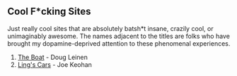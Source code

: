 ## Cool F\*cking Sites

Just really cool sites that are absolutely batsh\*t insane, crazily cool, or unimaginably awesome. The names adjacent to the titles are folks who have brought my dopamine-deprived attention to these phenomenal experiences.

1. [The Boat](https://www.sbs.com.au/theboat/) - Doug Leinen
2. [Ling's Cars](https://www.lingscars.com/) - Joe Keohan

